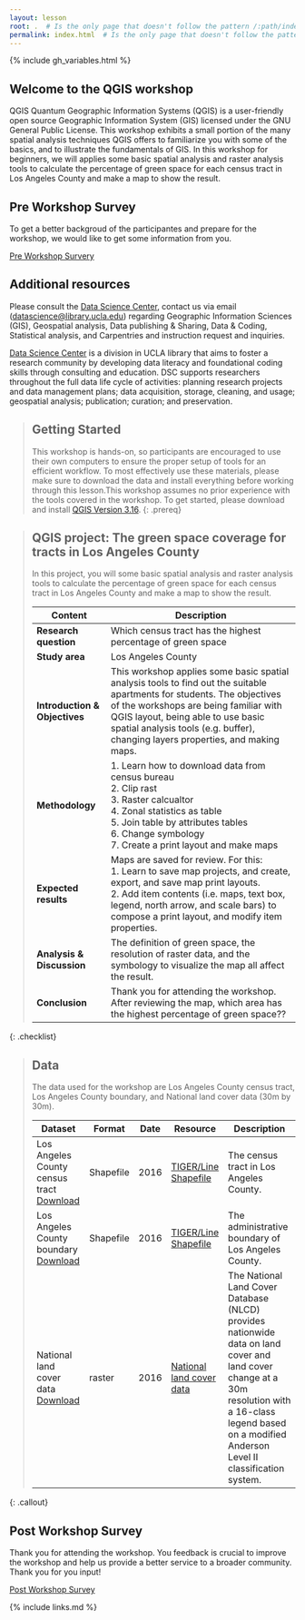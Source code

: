```yaml
---
layout: lesson
root: .  # Is the only page that doesn't follow the pattern /:path/index.html
permalink: index.html  # Is the only page that doesn't follow the pattern /:path/index.html
---
```


{% include gh_variables.html %}
## Welcome to the QGIS workshop
QGIS Quantum Geographic Information Systems (QGIS) is a user-friendly open source Geographic Information System (GIS) licensed under the GNU General Public License. This workshop exhibits a small portion of the many spatial analysis techniques QGIS offers to familiarize you with some of the basics, and to illustrate the fundamentals of GIS. In this workshop for beginners, we will applies some basic spatial analysis and raster analysis tools to calculate the percentage of green space for each census tract in Los Angeles County and make a map to show the result.

## Pre Workshop Survey
To get a better backgroud of the participantes and prepare for the workshop, we would like to get some information from you. 

[Pre Workshop Survery](https://docs.google.com/forms/d/e/1FAIpQLSfL6bXzCvTz8lCDZqxfenbnJu4-W0MHV1fp999sK0a88fIYhw/viewform)

## Additional resources
Please consult the [Data Science Center](https://www.library.ucla.edu/location/data-science-center), contact us via email (datascience@library.ucla.edu) regarding Geographic Information Sciences (GIS), Geospatial analysis, Data publishing & Sharing, Data & Coding, Statistical analysis, and Carpentries and instruction request and inquiries. 

[Data Science Center](https://www.library.ucla.edu/location/data-science-center) is a division in UCLA library that aims to foster a research community by developing data literacy and foundational coding skills through consulting and education. DSC supports researchers throughout the full data life cycle of activities: planning research projects and data management plans; data acquisition, storage, cleaning, and usage; geospatial analysis; publication; curation; and preservation.

> ## Getting Started
>
> This workshop is hands-on, so participants are encouraged to use 
> their own computers to ensure the proper setup of tools for an efficient 
> workflow. To most effectively use these materials, please make sure to download 
> the data and install everything before working through this lesson.This workshop assumes no prior experience with the tools covered in the workshop. 
> To get started, please download and install [QGIS Version 3.16](https://qgis.org/en/site/). 
{: .prereq}


> ## QGIS project: The green space coverage for tracts in Los Angeles County
>
> In this project, you will some basic spatial analysis and raster analysis tools to calculate the percentage of green space for each census tract in Los Angeles County and make a map to show the result.
>
> | Content | Description |
> | ---- | ------|
> | **Research question** |Which census tract has the highest percentage of green space|
> |**Study area** | Los Angeles County|
> | **Introduction & Objectives** | This workshop applies some basic spatial analysis tools to find out the suitable apartments for students. The objectives of the workshops are being familiar with QGIS layout, being able to use basic spatial analysis tools (e.g. buffer), changing layers properties, and making maps.| 
> |**Methodology**|1. Learn how to download data from census bureau<br> 2.  Clip rast <br> 3. Raster calcualtor<br> 4. Zonal statistics as table<br>5. Join table by attributes tables<br>6. Change symbology  <br> 7. Create a print layout and make maps|
> |**Expected results**| Maps are saved for review. For this:<br>1. Learn to save map projects, and create, export, and save map print layouts.<br> 2. Add item contents (i.e. maps, text box, legend, north arrow, and scale bars) to compose a print layout, and modify item properties.|
> |**Analysis & Discussion**|The definition of green space, the resolution of raster data, and the symbology to visualize the map all affect the result. |
> |**Conclusion**|Thank you for attending the workshop. After reviewing the map, which area has the highest percentage of green space??|
{: .checklist} 

> ## Data
>
> The data used for the workshop are Los Angeles County census tract, Los Angeles County boundary, and National land cover data (30m by 30m). 
>
> | Dataset | Format | Date | Resource | Description |
> | ---- | ------| ------ |  ---- |  ----|
> | Los Angeles County census tract [Download](./data/la_tract_nad.zip) | Shapefile | 2016 | [TIGER/Line Shapefile](https://www.census.gov/geographies/mapping-files/time-series/geo/tiger-line-file.html) | The census tract in Los Angeles County.|
> | Los Angeles County boundary [Download](./data/la_boundary_nad.zip) |  Shapefile | 2016| [TIGER/Line Shapefile](https://www.census.gov/geographies/mapping-files/time-series/geo/tiger-line-file.html) |The administrative boundary of Los Angeles County.|
> | National land cover data [Download](https://drive.google.com/file/d/1s6pVNL4YzshIL7r0rnMbLlzbw8RIE644/view?usp=sharing) | raster | 2016 |[National land cover data](https://www.mrlc.gov/data)| The National Land Cover Database (NLCD) provides nationwide data on land cover and land cover change at a 30m resolution with a 16-class legend based on a modified Anderson Level II classification system.| 
{: .callout} 

## Post Workshop Survey
Thank you for attending the workshop. You feedback is crucial to improve the workshop and help us provide a better service to a broader community. Thank you for you input! 

[Post Workshop Survey](https://docs.google.com/forms/d/e/1FAIpQLScYFXUJRP4AcS7InJTCZThXDqk1bfYwpz481Ik0_iQlYu8k1w/viewform)


{% include links.md %}
